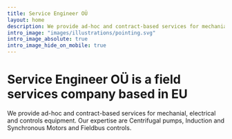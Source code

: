 ```yaml
---
title: Service Engineer OÜ
layout: home
description: We provide ad-hoc and contract-based services for mechanial, electrical and controls equipment. Our expertise are Centrifugal pumps, Induction and Synchronous Motors and Fieldbus controls.
intro_image: "images/illustrations/pointing.svg"
intro_image_absolute: true
intro_image_hide_on_mobile: true
---
```


# Service Engineer OÜ is a field services company based in EU

We provide ad-hoc and contract-based services for mechanial, electrical and controls equipment. Our expertise are Centrifugal pumps, Induction and Synchronous Motors and Fieldbus controls.
